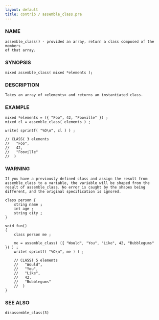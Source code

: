 ```yaml
---
layout: default
title: contrib / assemble_class.pre
---
```


### NAME

    assemble_class() - provided an array, return a class composed of the members
    of that array.

### SYNOPSIS

    mixed assemble_class( mixed *elements );

### DESCRIPTION

    Takes an array of <elements> and returns an instantiated class.

### EXAMPLE

    mixed *elements = ({ "Foo", 42, "Fooville" }) ;
    mixed cl = assemble_class( elements ) ;

    write( sprintf( "%O\n", cl ) ) ;

    // CLASS( 3 elements
    //   "Foo",
    //   42,
    //   "Fooville"
    //  )

### WARNING

    If you have a previously defined class and assign the result from
    assemble_class to a variable, the variable will be shaped from the
    result of assemble_class. No error is caught by the shapes being
    different, and the original specification is ignored.

    class person {
        string name ;
        int age ;
        string city ;
    }

    void fun()
    {
        class person me ;

        me = assemble_class( ({ "Would", "You", "Like", 42, "Bubblegums" }) ) ;
        write( sprintf( "%O\n", me ) ) ;    

        // CLASS( 5 elements
        //   "Would",
        //   "You",
        //   "Like",
        //   42,
        //   "Bubblegums"
        //  )
    }


### SEE ALSO

    disassemble_class(3)
